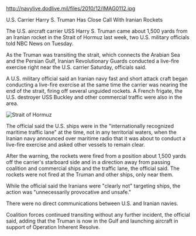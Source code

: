 
http://navylive.dodlive.mil/files/2010/12/IMAG0112.jpg

U.S. Carrier Harry S. Truman Has Close Call With Iranian Rockets

The U.S. aircraft carrier USS Harry S. Truman came about 1,500 yards from an Iranian rocket in the Strait of Hormuz last week, two U.S. military officials told NBC News on Tuesday.

As the Truman was transiting the strait, which connects the Arabian Sea and the Persian Gulf, Iranian Revolutionary Guards conducted a live-fire exercise right near the U.S. carrier Saturday, officials said.

A U.S. military official said an Iranian navy fast and short attack craft began conducting a live-fire exercise at the same time the carrier was nearing the end of the strait, firing off several unguided rockets. A French frigate, the U.S. destroyer USS Buckley and other commercial traffic were also in the area.

![Strait of Hormuz](https://qph.is.quoracdn.net/main-qimg-30d6b59d26bcb54c018ac222aba33956?convert_to_webp=true "Strait of Hormuz")

The official said the U.S. ships were in the "internationally recognized maritime traffic lane" at the time, not in any territorial waters, when the Iranian navy announced over maritime radio that it was about to conduct a live-fire exercise and asked other vessels to remain clear.

After the warning, the rockets were fired from a position about 1,500 yards off the carrier's starboard side and in a direction away from passing coalition and commercial ships and the traffic lane, the official said. The rockets were not fired at the Truman and other ships, only near them.

While the official said the Iranians were "clearly not" targeting ships, the action was "unnecessarily provocative and unsafe."

There were no direct communications between U.S. and Iranian navies.

Coalition forces continued transiting without any further incident, the official said, adding that the Truman is now in the Gulf and launching aircraft in support of Operation Inherent Resolve.
